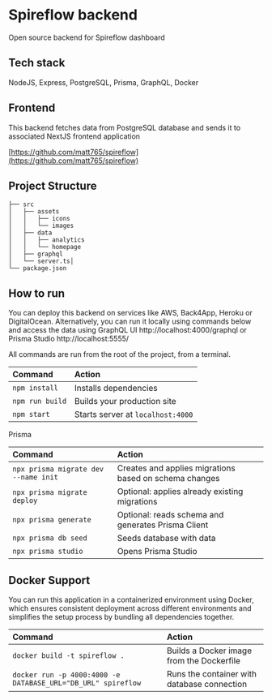# Spireflow backend

Open source backend for Spireflow dashboard

## Tech stack

NodeJS, Express, PostgreSQL, Prisma, GraphQL, Docker

## Frontend

This backend fetches data from PostgreSQL database and sends it to associated NextJS frontend application

[https://github.com/matt765/spireflow](https://github.com/matt765/spireflow)

## Project Structure

```
├── src
│   ├── assets
│   │   ├── icons
│   │   └── images
│   ├── data
│   │   ├── analytics
│   │   └── homepage
│   ├── graphql
│   └── server.ts│
└── package.json
```

## How to run

You can deploy this backend on services like AWS, Back4App, Heroku or DigitalOcean. Alternatively, you can run it locally using commands below and access the data using GraphQL UI http://localhost:4000/graphql or Prisma Studio http://localhost:5555/

All commands are run from the root of the project, from a terminal.

| Command         | Action                            |
| :-------------- | :-------------------------------- |
| `npm install`   | Installs dependencies             |
| `npm run build` | Builds your production site       |
| `npm start`     | Starts server at `localhost:4000` |

Prisma

| Command                              | Action                                                 |
| :----------------------------------- | :----------------------------------------------------- |
| `npx prisma migrate dev --name init` | Creates and applies migrations based on schema changes |
| `npx prisma migrate deploy`          | Optional: applies already existing migrations          |
| `npx prisma generate`                | Optional: reads schema and generates Prisma Client     |
| `npx prisma db seed`                 | Seeds database with data                               |
| `npx prisma studio`                  | Opens Prisma Studio                                    |

## Docker Support

You can run this application in a containerized environment using Docker, which ensures consistent deployment across different environments and simplifies the setup process by bundling all dependencies together.

| Command                                                      | Action                                      |
| :----------------------------------------------------------- | :------------------------------------------ |
| `docker build -t spireflow .`                                | Builds a Docker image from the Dockerfile   |
| `docker run -p 4000:4000 -e DATABASE_URL="DB_URL" spireflow` | Runs the container with database connection |
